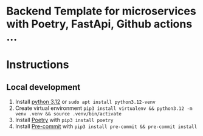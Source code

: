 # Backend Template for microservices with Poetry, FastApi, Github actions ...

# Instructions
## Local development
1. Install [python 3.12](https://www.python.org/downloads/) or `sudo apt install python3.12-venv`
2. Create virtual environment `pip3 install virtualenv && python3.12 -m venv .venv && source .venv/bin/activate`
3. Install [Poetry](https://python-poetry.org/) with `pip3 install poetry`
4. Install [Pre-commit](https://pre-commit.com/) with `pip3 install pre-commit && pre-commit install`
